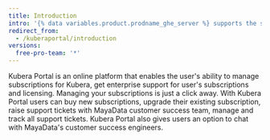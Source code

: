 ```yaml
---
title: Introduction
intro: '{% data variables.product.prodname_ghe_server %} supports the same powerful API available on {% data variables.product.prodname_dotcom_the_website %} as well as its own set of API endpoints.'
redirect_from:
  - /kuberaportal/introduction
versions:
  free-pro-team: '*'
---
```


Kubera Portal is an online platform that enables the user's ability to manage subscriptions for Kubera, get enterprise support for user's subscriptions and licensing. Managing your subscriptions is just a click away. With Kubera Portal users can buy new subscriptions, upgrade their existing subscription, raise support tickets with MayaData customer success team, manage and track all support tickets. Kubera Portal also gives users an option to chat  with MayaData's customer success engineers.


